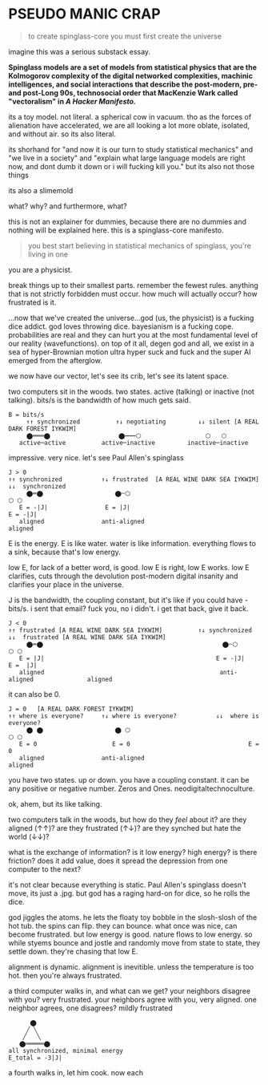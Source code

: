 # PSEUDO MANIC CRAP

> to create spinglass-core you must first create the universe

imagine this was a serious substack essay.

**Spinglass models are a set of models from statistical physics that are the Kolmogorov complexity of the digital networked complexities, machinic intelligences, and social interactions that describe the post-modern, pre- and post-Long 90s, technosocial order that MacKenzie Wark called "vectoralism" in *A Hacker Manifesto.***

its a toy model. not literal. a spherical cow in vacuum. tho as the forces of alienation have accelerated, we are all looking a lot more oblate, isolated, and without air. so its also literal.

its shorhand for "and now it is our turn to study statistical mechanics" and "we live in a society" and "explain what large language models are right now, and dont dumb it down or i will fucking kill you." but its also not those things

its also a slimemold

what? why? and furthermore, what? 

this is not an explainer for dummies, because there are no dummies and nothing will be explained here. this is a spinglass-core manifesto.

> you best start believing in statistical mechanics of spinglass, you're living in one

you are a physicist.

break things up to their smallest parts. remember the fewest rules. anything that is not strictly forbidden must occur. how much will actually occur? how frustrated is it.

...now that we've created the universe...god (us, the physicist) is a fucking dice addict. god loves throwing dice. bayesianism is a fucking cope. probabilities are real and they can hurt you at the most fundamental level of our reality (wavefunctions). on top of it all, degen god and all, we exist in a sea of hyper-Brownian motion ultra hyper suck and fuck and the super AI emerged from the afterglow. 

we now have our vector, let's see its crib, let's see its latent space.

two computers sit in the woods. two states. active (talking) or inactive (not talking).  bits/s is the bandwidth of how much gets said.

```
B = bits/s
     ↑↑ synchronized          ↑↓ negotiating         ↓↓ silent [A REAL DARK FOREST IYKWIM]
     ⬤═══⬤                   ⬤┅┅┅⬡                  ⬡   ⬡
   active─active          active─inactive         inactive─inactive 
```

impressive. very nice. let's see Paul Allen's spinglass

 ```
J > 0 
↑↑ synchronized           ↑↓ frustrated  [A REAL WINE DARK SEA IYKWIM]      ↓↓  synchronized 
      ⬤═⬤                    ⬤╌⬡                                              ⬡ ⬡
    E = -|J|                E = |J|                                            E = -|J|    
    aligned                anti-aligned                                         aligned    
```

E is the energy. E is like water. water is like information. everything flows to a sink, because that's low energy.

low E, for lack of a better word, is good. low E is right, low E works. low E clarifies, cuts through the devolution post-modern digital insanity and clarifies your place in the universe.

J is the bandwidth, the coupling constant, but it's like if you could have -bits/s. i sent that email? fuck you, no i didn't. i get that back, give it back. 

 ```
J < 0 
↑↑ frustrated [A REAL WINE DARK SEA IYKWIM]          ↑↓ synchronized           ↓↓  frustrated [A REAL WINE DARK SEA IYKWIM]
      ⬤═⬤                                                  ⬤╌⬡                      ⬡ ⬡
    E = |J|                                                E = -|J|                    E =  |J|    
    aligned                                                 anti-aligned               aligned    
```
it can also be 0.

 ```
J = 0   [A REAL DARK FOREST IYKWIM]
↑↑ where is everyone?     ↑↓ where is everyone?           ↓↓  where is everyone?
      ⬤ ⬤                    ⬤ ⬡                                     ⬡ ⬡
    E = 0                     E = 0                                 E =  0 
    aligned                anti-aligned                                 aligned    
```

you have two states. up or down. you have a coupling constant. it can be any positive or negative number. Zeros and Ones. neodigitaltechnoculture.

ok, ahem, but its like talking. 

two computers talk in the woods, but how do they *feel* about it? are they aligned (↑↑)? are they frustrated (↑↓)? are they synched but hate the world (↓↓)? 

what is the exchange of information? is it low energy? high energy? is there friction? does it add value, does it spread the depression from one computer to the next?

it's not clear because everything is static. Paul Allen's spinglass doesn't move, its just a .jpg. but god has a raging hard-on for dice, so he rolls the dice. 

god jiggles the atoms. he lets the floaty toy bobble in the slosh-slosh of the hot tub. the spins can flip. they can bounce. what once was nice, can become frustrated. but low energy is good. nature flows to low energy. so while styems bounce and jostle and randomly move from state to state, they settle down. they're chasing that low E.

alignment is dynamic. alignment is inevitible. unless the temperature is too hot. then you're always frustrated.


a third computer walks in, and what can we get? your neighbors disagree with you? very frustrated. your neighbors agree with you, very aligned. one neighbor agrees, one disagrees? mildly frustrated

```
      ⬤
     ╱ ╲
    ╱   ╲
   ⬤═════⬤
all synchronized, minimal energy
E_total = -3|J|
```

 a fourth walks in, let him cook. now each 
